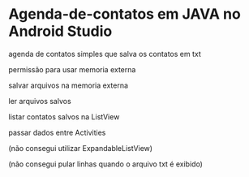 # Agenda-de-contatos em JAVA no Android Studio

agenda de contatos simples que salva os contatos em txt

permissão para usar memoria externa

salvar arquivos na memoria externa

ler arquivos salvos

listar contatos salvos na ListView

passar dados entre Activities

(não consegui utilizar ExpandableListView)

(não consegui pular linhas quando o arquivo txt é exibido)
